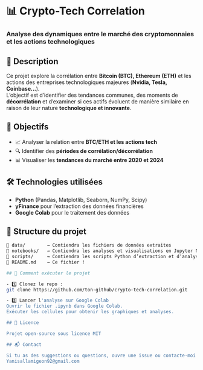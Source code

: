 # 📊 Crypto-Tech Correlation

### Analyse des dynamiques entre le marché des cryptomonnaies et les actions technologiques

## 📝 Description

Ce projet explore la corrélation entre **Bitcoin (BTC), Ethereum (ETH)** et les actions des entreprises technologiques majeures (**Nvidia, Tesla, Coinbase…**).  
L’objectif est d’identifier des tendances communes, des moments de **décorrélation** et d’examiner si ces actifs évoluent de manière similaire en raison de leur nature **technologique et innovante**.

## 📌 Objectifs

- 📈 Analyser la relation entre **BTC/ETH et les actions tech**
- 🔍 Identifier des **périodes de corrélation/décorrélation**
- 📊 Visualiser les **tendances du marché entre 2020 et 2024**

## 🛠️ Technologies utilisées

- **Python** (Pandas, Matplotlib, Seaborn, NumPy, Scipy)
- **yFinance** pour l’extraction des données financières
- **Google Colab** pour le traitement des données

## 📂 Structure du projet

```bash
📁 data/        → Contiendra les fichiers de données extraites
📁 notebooks/   → Contiendra les analyses et visualisations en Jupyter Notebook
📁 scripts/     → Contiendra les scripts Python d’extraction et d’analyse
📄 README.md    → Ce fichier !

## 🚀 Comment exécuter le projet

- 1️⃣ Clonez le repo :
git clone https://github.com/ton-github/crypto-tech-correlation.git

- 2️⃣ Lancer l'analyse sur Google Colab
Ouvrir le fichier .ipynb dans Google Colab.
Exécuter les cellules pour obtenir les graphiques et analyses.

## 📄 Licence

Projet open-source sous licence MIT

## 📬 Contact

Si tu as des suggestions ou questions, ouvre une issue ou contacte-moi !
Yanisallamigeon92@gmail.com
